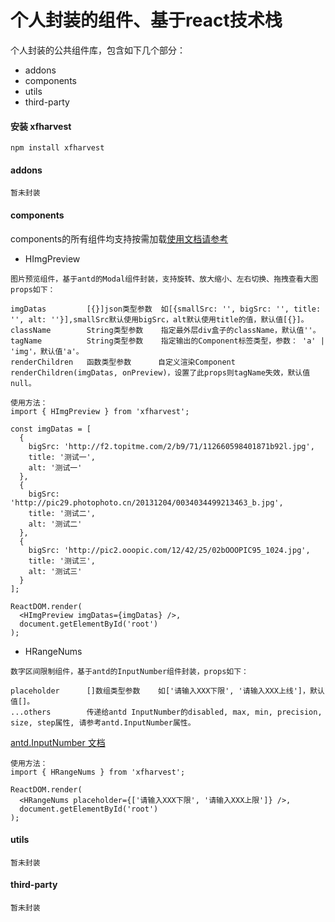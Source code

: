 # 个人封装的组件、基于react技术栈


个人封装的公共组件库，包含如下几个部分：

- addons
- components 
- utils 
- third-party

#### 安装 xfharvest

```
npm install xfharvest
```

#### addons

```
暂未封装
```

#### components

components的所有组件均支持按需加载[使用文档请参考](https://www.npmjs.com/package/babel-plugin-import)

- HImgPreview

```
图片预览组件，基于antd的Modal组件封装，支持旋转、放大缩小、左右切换、拖拽查看大图 props如下：

imgDatas         [{}]json类型参数  如[{smallSrc: '', bigSrc: '', title: '', alt: ''}],smallSrc默认使用bigSrc，alt默认使用title的值，默认值[{}]。
className        String类型参数    指定最外层div盒子的className，默认值''。
tagName          String类型参数    指定输出的Component标签类型，参数： 'a' | 'img'，默认值'a'。
renderChildren   函数类型参数      自定义渲染Component renderChildren(imgDatas, onPreview)，设置了此props则tagName失效，默认值null。
```

```
使用方法：
import { HImgPreview } from 'xfharvest';

const imgDatas = [
  {
    bigSrc: 'http://f2.topitme.com/2/b9/71/112660598401871b92l.jpg',
    title: '测试一',
    alt: '测试一'
  },
  {
    bigSrc: 'http://pic29.photophoto.cn/20131204/0034034499213463_b.jpg',
    title: '测试二',
    alt: '测试二'
  },
  {
    bigSrc: 'http://pic2.ooopic.com/12/42/25/02bOOOPIC95_1024.jpg',
    title: '测试三',
    alt: '测试三'
  }
];

ReactDOM.render(
  <HImgPreview imgDatas={imgDatas} />,
  document.getElementById('root')
);
```

- HRangeNums

```
数字区间限制组件，基于antd的InputNumber组件封装，props如下：

placeholder      []数组类型参数    如['请输入XXX下限', '请输入XXX上线']，默认值[]。
...others        传递给antd InputNumber的disabled, max, min, precision, size, step属性, 请参考antd.InputNumber属性。
```
[antd.InputNumber 文档](https://ant.design/components/input-number-cn/)
```
使用方法：
import { HRangeNums } from 'xfharvest';

ReactDOM.render(
  <HRangeNums placeholder={['请输入XXX下限', '请输入XXX上限']} />,
  document.getElementById('root')
);
```

#### utils

```
暂未封装
```

#### third-party

```
暂未封装
```
